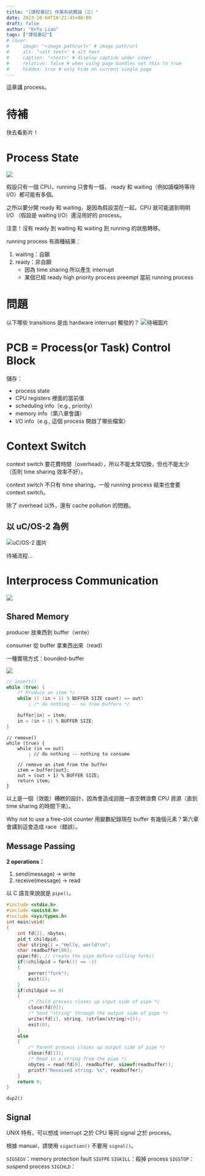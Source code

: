 ```yaml
---
title: "[課程筆記] 作業系統概論（三）"
date: 2023-10-04T10:21:45+08:00
draft: false
author: "Enfu Liao"
tags: ["課程筆記"]
# cover:
#     image: "<image path/url>" # image path/url
#     alt: "<alt text>" # alt text
#     caption: "<text>" # display caption under cover
#     relative: false # when using page bundles set this to true
#     hidden: true # only hide on current single page
---
```


這章講 process。

# 待補
快去看影片！

# Process State
![](./Screenshot%20from%202023-10-05%2015-11-16.png)

假設只有一個 CPU，running 只會有一個， ready 和 waiting（例如讀檔時等待 I/O）都可能有多個。

之所以要分開 ready 和 waiting，是因為假設混在一起，CPU 就可能選到明明 I/O （假設是 waiting I/O）還沒用好的 process。

注意！沒有 ready 到 waiting 和 waiting 到 running 的狀態轉移。

running process 有兩種結果：
1. waiting：自願
2. ready：非自願
    - 因為 time sharing 所以產生 interrupt
    - 某個已經 ready high priority process preempt 當前 running process

# 問題
以下哪些 transitions 是由 hardware interrupt 觸發的？
![待補圖片]()


# PCB = Process(or Task) Control Block

儲存：
- process state
- CPU registers 裡面的當前值
- scheduling info（e.g., priority）
- memory info（第八章會講）
- I/O info（e.g., 這個 process 開啟了哪些檔案）


# Context Switch

context switch 要花費時間（overhead），所以不能太常切換，但也不能太少（否則 time sharing 效率不好）。

context switch 不只有 time sharing，一般 running process 結束也會要 context switch。

除了 overhead 以外，還有 cache pollution 的問題。

## 以 uC/OS-2 為例
![uC/OS-2 圖片]()

待補流程...




# Interprocess Communication

![](./Screenshot%20from%202023-10-04%2010-23-26.png)

## Shared Memory
producer 放東西到 buffer（write）

consumer 從 buffer 拿東西出來（read）

一種實現方式：bounded-buffer

![](./Screenshot%20from%202023-10-04%2010-27-39.png)


```c
// insert()
while (true) {
    /* Produce an item */
    while (( (in + 1) % BUFFER SIZE count) == out)
        ; /* do nothing -- no free buffers */

    buffer[in] = item;
    in = (in + 1) % BUFFER SIZE;
}
```

```
// remove()
while (true) {
    while (in == out)
        ; // do nothing -- nothing to consume

    // remove an item from the buffer
    item = buffer[out];
    out = (out + 1) % BUFFER SIZE;
    return item;
}
```

以上是一個（效能）糟糕的設計，因為會造成迴圈一直空轉浪費 CPU 資源（直到 time sharing 的時間下來）。

Why not to use a free-slot counter 用變數紀錄現在 buffer 有幾個元素？第六章會講到這會造成 race（錯誤）。


## Message Passing

**2 operations：**
1. send(message) -> write
2. receive(message) -> read

以 C 語言來說就是 `pipe()`。

```c
#include <stdio.h>
#include <unistd.h>
#include <sys/types.h>
int main(void)
{
    int fd[2], nbytes;
    pid_t childpid;
    char string[] = "Hello, world!\n";
    char readbuffer[80];
    pipe(fd); // create the pipe before calling fork()
    if((childpid = fork()) == -1)
    {
        perror("fork");
        exit(1);
    }
    if(childpid == 0)
    {
        /* Child process closes up input side of pipe */
        close(fd[0]);
        /* Send "string" through the output side of pipe */
        write(fd[1], string, (strlen(string)+1));
        exit(0);
    }
    else
    {
        /* Parent process closes up output side of pipe */
        close(fd[1]);
        /* Read in a string from the pipe */
        nbytes = read(fd[0], readbuffer, sizeof(readbuffer));
        printf("Received string: %s", readbuffer);
    }
    return 0;
}
```

`dup2()`

## Signal

UNIX 特有，可以想成 interrupt 之於 CPU 等同 signal 之於 process。

根據 manual，請使用 `sigaction()` 不要用 `signal()`。

`SIGSEGV`：memory protection fault
`SIGFPE`
`SIGKILL`：殺掉 process
`SIGSTOP`：suspend process
`SIGCHLD`：


